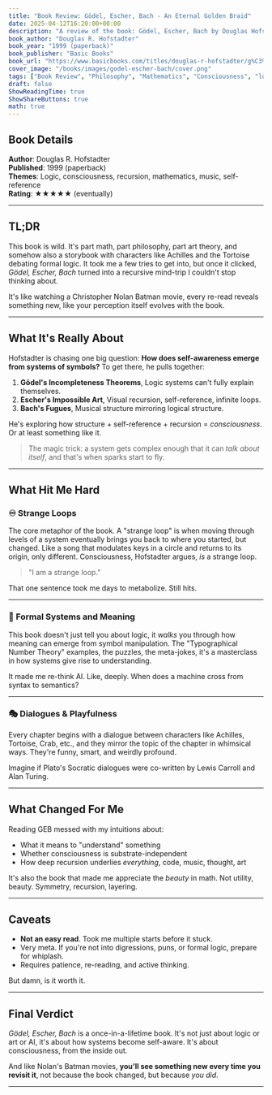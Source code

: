 ```yaml
---
title: "Book Review: Gödel, Escher, Bach - An Eternal Golden Braid"
date: 2025-04-12T16:20:00+00:00
description: "A review of the book: Gödel, Escher, Bach by Douglas Hofstadter"
book_author: "Douglas R. Hofstadter"
book_year: "1999 (paperback)"
book_publisher: "Basic Books"
book_url: "https://www.basicbooks.com/titles/douglas-r-hofstadter/g%C3%B6del-escher-bach/9780465026562/"
cover_image: "/books/images/godel-escher-bach/cover.png"
tags: ["Book Review", "Philosophy", "Mathematics", "Consciousness", "logic", "recursion"]
draft: false
ShowReadingTime: true
ShowShareButtons: true
math: true
---
```


## Book Details

**Author**: Douglas R. Hofstadter  
**Published**: 1999 (paperback)  
**Themes**: Logic, consciousness, recursion, mathematics, music, self-reference  
**Rating**: ★★★★★ (eventually)

---

## TL;DR

This book is wild. It's part math, part philosophy, part art theory, and somehow also a storybook with characters like Achilles and the Tortoise debating formal logic. It took me a few tries to get into, but once it clicked, *Gödel, Escher, Bach* turned into a recursive mind-trip I couldn't stop thinking about. 

It's like watching a Christopher Nolan Batman movie, every re-read reveals something new, like your perception itself evolves with the book.

---

## What It's Really About

Hofstadter is chasing one big question: **How does self-awareness emerge from systems of symbols?** To get there, he pulls together:

1. **Gödel's Incompleteness Theorems**, Logic systems can't fully explain themselves.
2. **Escher's Impossible Art**, Visual recursion, self-reference, infinite loops.
3. **Bach's Fugues**, Musical structure mirroring logical structure.

He's exploring how structure + self-reference + recursion = *consciousness*. Or at least something like it.

> The magic trick: a system gets complex enough that it can *talk about itself*, and that's when sparks start to fly.

---

## What Hit Me Hard

### ♾️ Strange Loops

The core metaphor of the book. A "strange loop" is when moving through levels of a system eventually brings you back to where you started, but changed. Like a song that modulates keys in a circle and returns to its origin, only different. Consciousness, Hofstadter argues, *is* a strange loop.

> "I am a strange loop."

That one sentence took me days to metabolize. Still hits.

---

### 🧠 Formal Systems and Meaning

This book doesn't just tell you about logic, it *walks* you through how meaning can emerge from symbol manipulation. The "Typographical Number Theory" examples, the puzzles, the meta-jokes, it's a masterclass in how systems give rise to understanding.

It made me re-think AI. Like, deeply. When does a machine cross from syntax to semantics?

---

### 🎭 Dialogues & Playfulness

Every chapter begins with a dialogue between characters like Achilles, Tortoise, Crab, etc., and they mirror the topic of the chapter in whimsical ways. They're funny, smart, and weirdly profound.

Imagine if Plato's Socratic dialogues were co-written by Lewis Carroll and Alan Turing.

---

## What Changed For Me

Reading GEB messed with my intuitions about:

- What it means to "understand" something
- Whether consciousness is substrate-independent
- How deep recursion underlies *everything*, code, music, thought, art

It's also the book that made me appreciate the *beauty* in math. Not utility, beauty. Symmetry, recursion, layering.

---

## Caveats

- **Not an easy read**. Took me multiple starts before it stuck.
- Very meta. If you're not into digressions, puns, or formal logic, prepare for whiplash.
- Requires patience, re-reading, and active thinking.

But damn, is it worth it.

---

## Final Verdict

*Gödel, Escher, Bach* is a once-in-a-lifetime book. It's not just about logic or art or AI, it's about how systems become self-aware. It's about consciousness, from the inside out.

And like Nolan's Batman movies, **you'll see something new every time you revisit it**, not because the book changed, but because *you did*.

---